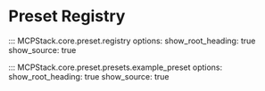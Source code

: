 # Preset Registry

::: MCPStack.core.preset.registry
    options:
      show_root_heading: true
      show_source: true

::: MCPStack.core.preset.presets.example_preset
    options:
      show_root_heading: true
      show_source: true